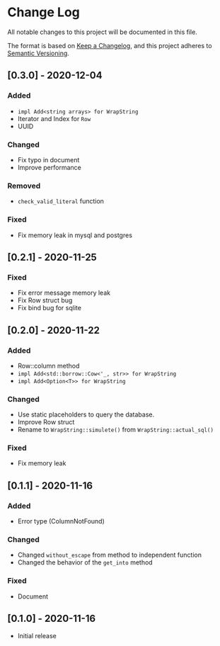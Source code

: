 # Change Log
All notable changes to this project will be documented in this file.

The format is based on [Keep a Changelog](https://keepachangelog.com/en/1.0.0/),
and this project adheres to [Semantic Versioning](https://semver.org/spec/v2.0.0.html).

## [0.3.0] - 2020-12-04
### Added
- `impl Add<string arrays> for WrapString`
- Iterator and Index for `Row`
- UUID

### Changed
- Fix typo in document
- Improve performance

### Removed
- `check_valid_literal` function

### Fixed
- Fix memory leak in mysql and postgres

## [0.2.1] - 2020-11-25
### Fixed
- Fix error message memory leak
- Fix Row struct bug
- Fix bind bug for sqlite

## [0.2.0] - 2020-11-22
### Added
- Row::column method
- `impl Add<std::borrow::Cow<'_, str>> for WrapString`
- `impl Add<Option<T>> for WrapString`

### Changed
- Use static placeholders to query the database.
- Improve Row struct
- Rename to `WrapString::simulete()` from `WrapString::actual_sql()`

### Fixed
- Fix memory leak

## [0.1.1] - 2020-11-16
### Added
- Error type (ColumnNotFound)

### Changed
- Changed `without_escape` from method to independent function
- Changed the behavior of the `get_into` method

### Fixed
- Document

## [0.1.0] - 2020-11-16
- Initial release

